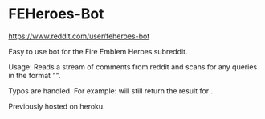 # FEHeroes-Bot

https://www.reddit.com/user/feheroes-bot

Easy to use bot for the Fire Emblem Heroes subreddit.

Usage: 
Reads a stream of comments from reddit and scans for any queries in the format "<HeroName>". 

Typos are handled. For example: <HeroNam> will still return the result for <HeroName>.


Previously hosted on heroku. 
